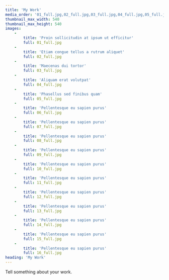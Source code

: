 ```yaml
---
title: 'My Work'
media_order: '01_full.jpg,02_full.jpg,03_full.jpg,04_full.jpg,05_full.jpg,06_full.jpg,07_full.jpg,08_full.jpg'
thumbnail_max_width: 540
thumbnail_max_height: 540
images:
    -
        title: 'Proin sollicitudin at ipsum ut efficitur'
        full: 01_full.jpg
    -
        title: 'Etiam congue tellus a rutrum aliquet'
        full: 02_full.jpg
    -
        title: 'Maecenas dui tortor'
        full: 03_full.jpg
    -
        title: 'Aliquam erat volutpat'
        full: 04_full.jpg
    -
        title: 'Phasellus sed finibus quam'
        full: 05_full.jpg
    -
        title: 'Pellentesque eu sapien purus'
        full: 06_full.jpg
    -
        title: 'Pellentesque eu sapien purus'
        full: 07_full.jpg
    -
        title: 'Pellentesque eu sapien purus'
        full: 08_full.jpg
    -
        title: 'Pellentesque eu sapien purus'
        full: 09_full.jpg
    -
        title: 'Pellentesque eu sapien purus'
        full: 10_full.jpg
    -
        title: 'Pellentesque eu sapien purus'
        full: 11_full.jpg
    -
        title: 'Pellentesque eu sapien purus'
        full: 12_full.jpg
    -
        title: 'Pellentesque eu sapien purus'
        full: 13_full.jpg
    -
        title: 'Pellentesque eu sapien purus'
        full: 14_full.jpg
    -
        title: 'Pellentesque eu sapien purus'
        full: 15_full.jpg
    -
        title: 'Pellentesque eu sapien purus'
        full: 16_full.jpg
heading: 'My Work'
---
```


Tell something about your work.